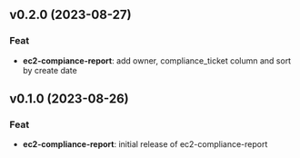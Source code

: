 ## v0.2.0 (2023-08-27)

### Feat

- **ec2-compiance-report**: add owner, compliance_ticket column and sort by create date

## v0.1.0 (2023-08-26)

### Feat

- **ec2-compliance-report**: initial release of ec2-compliance-report
